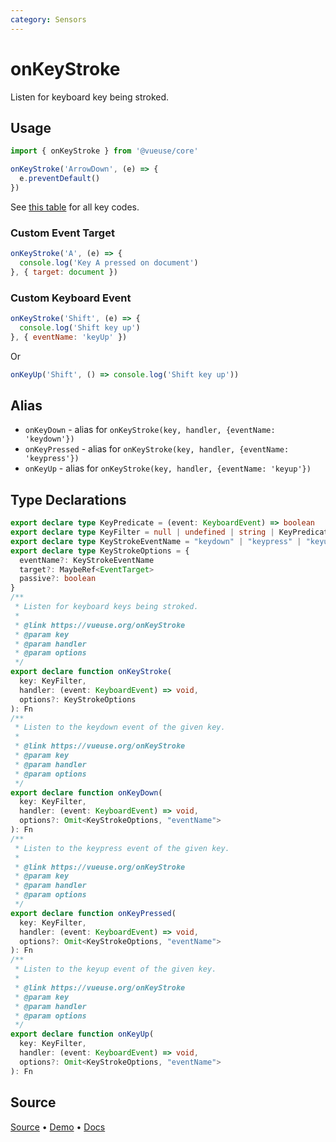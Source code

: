 ```yaml
---
category: Sensors
---
```


# onKeyStroke

Listen for keyboard key being stroked.

## Usage

```js
import { onKeyStroke } from '@vueuse/core'

onKeyStroke('ArrowDown', (e) => {
  e.preventDefault()
})
```

See [this table](https://developer.mozilla.org/en-US/docs/Web/API/KeyboardEvent/key/Key_Values) for all key codes.

### Custom Event Target

```js
onKeyStroke('A', (e) => {
  console.log('Key A pressed on document')
}, { target: document })
```

### Custom Keyboard Event

```js
onKeyStroke('Shift', (e) => {
  console.log('Shift key up')
}, { eventName: 'keyUp' })
```

Or

```js
onKeyUp('Shift', () => console.log('Shift key up'))
```


## Alias

- `onKeyDown` - alias for `onKeyStroke(key, handler, {eventName: 'keydown'})`
- `onKeyPressed` - alias for `onKeyStroke(key, handler, {eventName: 'keypress'})`
- `onKeyUp` -  alias for `onKeyStroke(key, handler, {eventName: 'keyup'})`

<!--FOOTER_STARTS-->
## Type Declarations

```typescript
export declare type KeyPredicate = (event: KeyboardEvent) => boolean
export declare type KeyFilter = null | undefined | string | KeyPredicate
export declare type KeyStrokeEventName = "keydown" | "keypress" | "keyup"
export declare type KeyStrokeOptions = {
  eventName?: KeyStrokeEventName
  target?: MaybeRef<EventTarget>
  passive?: boolean
}
/**
 * Listen for keyboard keys being stroked.
 *
 * @link https://vueuse.org/onKeyStroke
 * @param key
 * @param handler
 * @param options
 */
export declare function onKeyStroke(
  key: KeyFilter,
  handler: (event: KeyboardEvent) => void,
  options?: KeyStrokeOptions
): Fn
/**
 * Listen to the keydown event of the given key.
 *
 * @link https://vueuse.org/onKeyStroke
 * @param key
 * @param handler
 * @param options
 */
export declare function onKeyDown(
  key: KeyFilter,
  handler: (event: KeyboardEvent) => void,
  options?: Omit<KeyStrokeOptions, "eventName">
): Fn
/**
 * Listen to the keypress event of the given key.
 *
 * @link https://vueuse.org/onKeyStroke
 * @param key
 * @param handler
 * @param options
 */
export declare function onKeyPressed(
  key: KeyFilter,
  handler: (event: KeyboardEvent) => void,
  options?: Omit<KeyStrokeOptions, "eventName">
): Fn
/**
 * Listen to the keyup event of the given key.
 *
 * @link https://vueuse.org/onKeyStroke
 * @param key
 * @param handler
 * @param options
 */
export declare function onKeyUp(
  key: KeyFilter,
  handler: (event: KeyboardEvent) => void,
  options?: Omit<KeyStrokeOptions, "eventName">
): Fn
```

## Source

[Source](https://github.com/vueuse/vueuse/blob/main/packages/core/onKeyStroke/index.ts) • [Demo](https://github.com/vueuse/vueuse/blob/main/packages/core/onKeyStroke/demo.vue) • [Docs](https://github.com/vueuse/vueuse/blob/main/packages/core/onKeyStroke/index.md)


<!--FOOTER_ENDS-->
